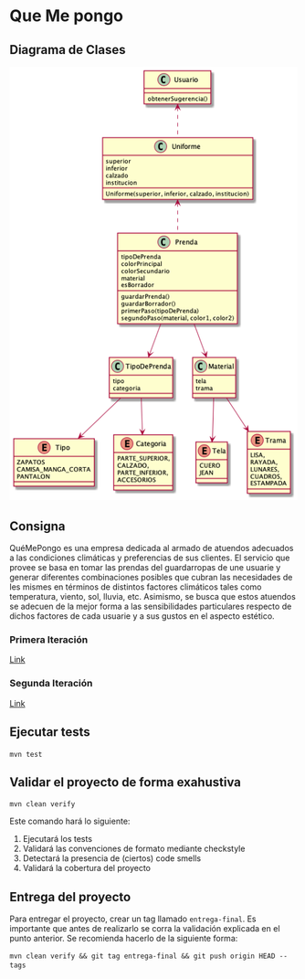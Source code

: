 # Que Me pongo

## Diagrama de Clases

![Diagrama de Clases](diagrama.png)

## Consigna
QuéMePongo es una empresa dedicada al armado de atuendos adecuados a las condiciones climáticas y preferencias de sus clientes. El servicio que provee se basa en tomar las prendas del guardarropas de une usuarie y generar diferentes combinaciones posibles que cubran las necesidades de les mismes en términos de distintos factores climáticos tales como temperatura, viento, sol, lluvia, etc. Asimismo, se busca que estos atuendos se adecuen de la mejor forma a las sensibilidades particulares respecto de dichos factores de cada usuarie y a sus gustos en el aspecto estético.

### Primera Iteración

[Link](https://docs.google.com/document/d/1k1f-9AuIohlBGB2soSNePJ6jLxM37_tZeSD-hW_esIQ/edit)

### Segunda Iteración

[Link](https://docs.google.com/document/d/10j6XB9zIhl5xox2xBEDEFsgPmueHMkyvLSHcLxl_27Y/edit#heading=h.uyku9mnteh0t)


## Ejecutar tests

```
mvn test
```

## Validar el proyecto de forma exahustiva

```
mvn clean verify
```

Este comando hará lo siguiente:

 1. Ejecutará los tests
 2. Validará las convenciones de formato mediante checkstyle
 3. Detectará la presencia de (ciertos) code smells
 4. Validará la cobertura del proyecto

## Entrega del proyecto

Para entregar el proyecto, crear un tag llamado `entrega-final`. Es importante que antes de realizarlo se corra la validación
explicada en el punto anterior. Se recomienda hacerlo de la siguiente forma:

```
mvn clean verify && git tag entrega-final && git push origin HEAD --tags
```